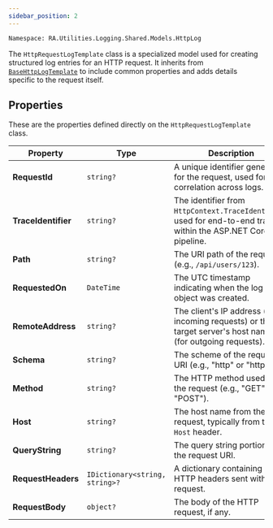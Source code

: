```yaml
---
sidebar_position: 2
---
```


```bash
Namespace: RA.Utilities.Logging.Shared.Models.HttpLog
```

The `HttpRequestLogTemplate` class is a specialized model used for creating structured log entries for an HTTP request.
It inherits from [`BaseHttpLogTemplate`](BaseHttpLogTemplate.md) to include common properties and adds details specific to the request itself.

## Properties
These are the properties defined directly on the `HttpRequestLogTemplate` class.


| Property |	Type |	Description | Inherited |
| -------- |	---- |	----------- | --------- |
| **RequestId** |	`string?` |	A unique identifier generated for the request, used for correlation across logs. | Inherited from [`BaseHttpLogTemplate`](BaseHttpLogTemplate.md) |
| **TraceIdentifier** |	`string?` |	The identifier from `HttpContext.TraceIdentifier`, used for end-to-end tracing within the ASP.NET Core pipeline. | Inherited from [`BaseHttpLogTemplate`](BaseHttpLogTemplate.md) |
| **Path** |	`string?` |	The URI path of the request (e.g., `/api/users/123`). | Inherited from [`BaseHttpLogTemplate`](BaseHttpLogTemplate.md) |
| **RequestedOn** |	`DateTime` |	The UTC timestamp indicating when the log object was created. | Inherited from [`BaseHttpLogTemplate`](BaseHttpLogTemplate.md) |
| **RemoteAddress** |	`string?` |	The client's IP address (for incoming requests) or the target server's host name/IP (for outgoing requests). | Inherited from [`BaseHttpLogTemplate`](BaseHttpLogTemplate.md) |
| **Schema** |	`string?` |	The scheme of the request URI (e.g., "http" or "https"). | - |
| **Method** |	`string?` |	The HTTP method used by the request (e.g., "GET", "POST"). | - |
| **Host** |	`string?` |	The host name from the request, typically from the `Host` header. | - |
| **QueryString** |	`string?` |	The query string portion of the request URI. | - |
| **RequestHeaders** |	`IDictionary<string, string>?` |	A dictionary containing the HTTP headers sent with the request. | - |
| **RequestBody** |	`object?` |	The body of the HTTP request, if any. | - |